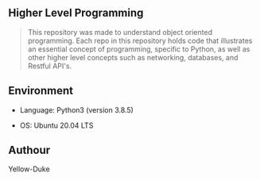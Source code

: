 
## Higher Level Programming
> This repository was made to understand object oriented programming. Each repo in this repository holds code that illustrates an essential concept of programming, specific to Python, as well as other higher level concepts such as networking, databases, and Restful API's.

## Environment
* Language: Python3 (version 3.8.5)

* OS: Ubuntu 20.04 LTS 

## Authour
Yellow-Duke 

